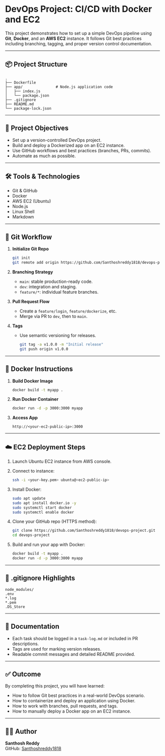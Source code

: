 
# DevOps Project: CI/CD with Docker and EC2

This project demonstrates how to set up a simple DevOps pipeline using **Git**, **Docker**, and an **AWS EC2** instance. It follows Git best practices including branching, tagging, and proper version control documentation.

---

## 📦 Project Structure

```
.
├── Dockerfile
├── app/               # Node.js application code
│   ├── index.js
│   └── package.json
├── .gitignore
├── README.md
└── package-lock.json
```

---

## 🚀 Project Objectives

- Set up a version-controlled DevOps project.
- Build and deploy a Dockerized app on an EC2 instance.
- Use GitHub workflows and best practices (branches, PRs, commits).
- Automate as much as possible.

---

## 🛠 Tools & Technologies

- Git & GitHub
- Docker
- AWS EC2 (Ubuntu)
- Node.js
- Linux Shell
- Markdown

---

## 🌱 Git Workflow

1. **Initialize Git Repo**
   ```bash
   git init
   git remote add origin https://github.com/Santhoshreddy1818/devops-project.git
   ```

2. **Branching Strategy**
   - `main`: stable production-ready code.
   - `dev`: integration and staging.
   - `feature/*`: individual feature branches.

3. **Pull Request Flow**
   - Create a `feature/login`, `feature/dockerize`, etc.
   - Merge via PR to `dev`, then to `main`.

4. **Tags**
   - Use semantic versioning for releases.
     ```bash
     git tag -a v1.0.0 -m "Initial release"
     git push origin v1.0.0
     ```

---

## 🐳 Docker Instructions

1. **Build Docker Image**
   ```bash
   docker build -t myapp .
   ```

2. **Run Docker Container**
   ```bash
   docker run -d -p 3000:3000 myapp
   ```

3. **Access App**
   ```
   http://<your-ec2-public-ip>:3000
   ```

---

## ☁️ EC2 Deployment Steps

1. Launch Ubuntu EC2 instance from AWS console.
2. Connect to instance:
   ```bash
   ssh -i <your-key.pem> ubuntu@<ec2-public-ip>
   ```

3. Install Docker:
   ```bash
   sudo apt update
   sudo apt install docker.io -y
   sudo systemctl start docker
   sudo systemctl enable docker
   ```

4. Clone your GitHub repo (HTTPS method):
   ```bash
   git clone https://github.com/Santhoshreddy1818/devops-project.git
   cd devops-project
   ```

5. Build and run your app with Docker:
   ```bash
   docker build -t myapp .
   docker run -d -p 3000:3000 myapp
   ```

---

## 🧾 .gitignore Highlights

```
node_modules/
.env
*.log
*.pem
.DS_Store
```

---

## 📘 Documentation

- Each task should be logged in a `task-log.md` or included in PR descriptions.
- Tags are used for marking version releases.
- Readable commit messages and detailed README provided.

---

## ✅ Outcome

By completing this project, you will have learned:

- How to follow Git best practices in a real-world DevOps scenario.
- How to containerize and deploy an application using Docker.
- How to work with branches, pull requests, and tags.
- How to manually deploy a Docker app on an EC2 instance.

---

## 👨‍💻 Author

**Santhosh Reddy**  
GitHub: [Santhoshreddy1818](https://github.com/Santhoshreddy1818)
